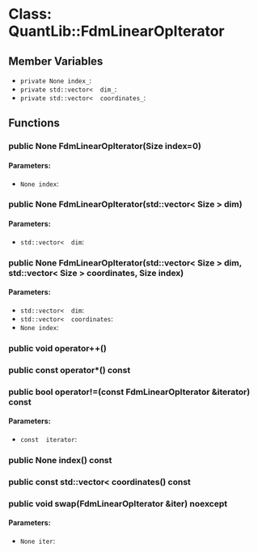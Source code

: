 # Class: QuantLib::FdmLinearOpIterator

## Member Variables
- `private None index_`: 
- `private std::vector<  dim_`: 
- `private std::vector<  coordinates_`: 

## Functions
### public None FdmLinearOpIterator(Size index=0)

#### Parameters:
- `None index`: 

### public None FdmLinearOpIterator(std::vector< Size > dim)

#### Parameters:
- `std::vector<  dim`: 

### public None FdmLinearOpIterator(std::vector< Size > dim, std::vector< Size > coordinates, Size index)

#### Parameters:
- `std::vector<  dim`: 
- `std::vector<  coordinates`: 
- `None index`: 

### public void operator++()


### public const  operator*() const


### public bool operator!=(const FdmLinearOpIterator &iterator) const

#### Parameters:
- `const  iterator`: 

### public None index() const


### public const std::vector<  coordinates() const


### public void swap(FdmLinearOpIterator &iter) noexcept

#### Parameters:
- `None iter`: 

